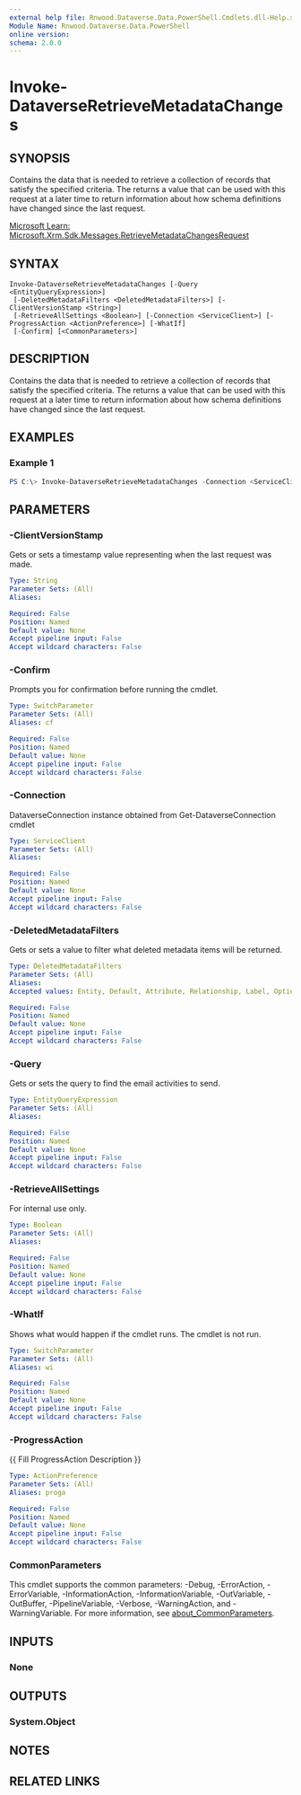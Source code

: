 ```yaml
---
external help file: Rnwood.Dataverse.Data.PowerShell.Cmdlets.dll-Help.xml
Module Name: Rnwood.Dataverse.Data.PowerShell
online version:
schema: 2.0.0
---
```


# Invoke-DataverseRetrieveMetadataChanges

## SYNOPSIS
Contains the data that is needed to retrieve a collection of records that satisfy the specified criteria. The returns a value that can be used with this request at a later time to return information about how schema definitions have changed since the last request.

[Microsoft Learn: Microsoft.Xrm.Sdk.Messages.RetrieveMetadataChangesRequest](https://learn.microsoft.com/dotnet/api/Microsoft.Xrm.Sdk.Messages.RetrieveMetadataChangesRequest)

## SYNTAX

```
Invoke-DataverseRetrieveMetadataChanges [-Query <EntityQueryExpression>]
 [-DeletedMetadataFilters <DeletedMetadataFilters>] [-ClientVersionStamp <String>]
 [-RetrieveAllSettings <Boolean>] [-Connection <ServiceClient>] [-ProgressAction <ActionPreference>] [-WhatIf]
 [-Confirm] [<CommonParameters>]
```

## DESCRIPTION
Contains the data that is needed to retrieve a collection of records that satisfy the specified criteria. The returns a value that can be used with this request at a later time to return information about how schema definitions have changed since the last request.

## EXAMPLES

### Example 1
```powershell
PS C:\> Invoke-DataverseRetrieveMetadataChanges -Connection <ServiceClient> -Query <EntityQueryExpression> -DeletedMetadataFilters <DeletedMetadataFilters> -ClientVersionStamp <String> -RetrieveAllSettings <Boolean>
```

## PARAMETERS

### -ClientVersionStamp
Gets or sets a timestamp value representing when the last request was made.

```yaml
Type: String
Parameter Sets: (All)
Aliases:

Required: False
Position: Named
Default value: None
Accept pipeline input: False
Accept wildcard characters: False
```

### -Confirm
Prompts you for confirmation before running the cmdlet.

```yaml
Type: SwitchParameter
Parameter Sets: (All)
Aliases: cf

Required: False
Position: Named
Default value: None
Accept pipeline input: False
Accept wildcard characters: False
```

### -Connection
DataverseConnection instance obtained from Get-DataverseConnection cmdlet

```yaml
Type: ServiceClient
Parameter Sets: (All)
Aliases:

Required: False
Position: Named
Default value: None
Accept pipeline input: False
Accept wildcard characters: False
```

### -DeletedMetadataFilters
Gets or sets a value to filter what deleted metadata items will be returned.

```yaml
Type: DeletedMetadataFilters
Parameter Sets: (All)
Aliases:
Accepted values: Entity, Default, Attribute, Relationship, Label, OptionSet, All

Required: False
Position: Named
Default value: None
Accept pipeline input: False
Accept wildcard characters: False
```

### -Query
Gets or sets the query to find the email activities to send.

```yaml
Type: EntityQueryExpression
Parameter Sets: (All)
Aliases:

Required: False
Position: Named
Default value: None
Accept pipeline input: False
Accept wildcard characters: False
```

### -RetrieveAllSettings
For internal use only.

```yaml
Type: Boolean
Parameter Sets: (All)
Aliases:

Required: False
Position: Named
Default value: None
Accept pipeline input: False
Accept wildcard characters: False
```

### -WhatIf
Shows what would happen if the cmdlet runs. The cmdlet is not run.

```yaml
Type: SwitchParameter
Parameter Sets: (All)
Aliases: wi

Required: False
Position: Named
Default value: None
Accept pipeline input: False
Accept wildcard characters: False
```

### -ProgressAction
{{ Fill ProgressAction Description }}

```yaml
Type: ActionPreference
Parameter Sets: (All)
Aliases: proga

Required: False
Position: Named
Default value: None
Accept pipeline input: False
Accept wildcard characters: False
```

### CommonParameters
This cmdlet supports the common parameters: -Debug, -ErrorAction, -ErrorVariable, -InformationAction, -InformationVariable, -OutVariable, -OutBuffer, -PipelineVariable, -Verbose, -WarningAction, and -WarningVariable. For more information, see [about_CommonParameters](http://go.microsoft.com/fwlink/?LinkID=113216).

## INPUTS

### None
## OUTPUTS

### System.Object
## NOTES

## RELATED LINKS
